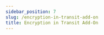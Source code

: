 ```yaml
---
sidebar_position: 7
slug: /encryption-in-transit-add-on
title: Encryption in Transit Add-On
---
```

